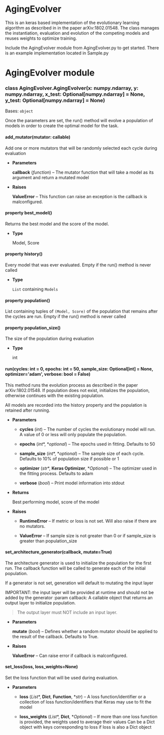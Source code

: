 # AgingEvolver

This is an keras based implementation of the evolutionary learning algorithm as described in in the paper arXiv:1802.01548.
The class manages the instantiation, evaluation and evolution of the competing models and reuses weights to optimize training.

Include the AgingEvolver module from AgingEvolver.py to get started. There is an example implementation located in Sample.py


# AgingEvolver module


### class AgingEvolver.AgingEvolver(x: numpy.ndarray, y: numpy.ndarray, x_test: Optional[numpy.ndarray] = None, y_test: Optional[numpy.ndarray] = None)
Bases: `object`

Once the parameters are set, the run() method will evolve a population of models in order to create the optimal model for the task.


#### add_mutator(mutator: callable)
Add one or more mutators that will be randomly selected each cycle during evaluation


* **Parameters**

    **callback** (*function*) – The mutator function that will take a model as its argument and return a mutated model



* **Raises**

    **ValueError** – This function can raise an exception is the callback is malconfigured.



#### property best_model()
Returns the best model and the score of the model.


* **Type**

    Model, Score



#### property history()
Every model that was ever evaluated.
Empty if the run() method is never called


* **Type**

    `List` containing `Models`



#### property population()
List containing tuples of `(Model, Score)` of the population that remains after the cycles are run.
Empty if the run() method is never called


#### property population_size()
The size of the population during evaluation


* **Type**

    int



#### run(cycles: int = 0, epochs: int = 50, sample_size: Optional[int] = None, optimizer='adam', verbose: bool = False)
This method runs the evolution process as described in the paper arXiv:1802.01548.
If population does not exist, initializes the population, otherwise continues with the existing population.

All models are recorded into the history property and the population is retained after running.


* **Parameters**

    
    * **cycles** (*int*) – The number of cycles the evolutionary model will run.
    A value of 0 or less will only populate the population.


    * **epochs** (*int**, **optional*) – The epochs used in fitting. Defaults to 50


    * **sample_size** (*int**, **optional*) – The sample size of each cycle.
    Defaults to 10% of population size if possible or 1


    * **optimizer** (*str**, **Keras Optimizer**, **Optional*) – The optimizer used in the fitting process. Defaults to adam


    * **verbose** (*bool*) – Print model information into stdout



* **Returns**

    Best performing model, score of the model



* **Raises**

    
    * **RuntimeError** – If metric or loss is not set. Will also raise if there are no mutators.


    * **ValueError** – If sample size is not greater than 0 or if sample_size is greater than population_size



#### set_architecture_generator(callback, mutate=True)
The architecture generator is used to initialize the population for the first run.
The callback function will be called to generate each of the initial population.

If a generator is not set, generation will default to mutating the input layer

IMPORTANT: the input layer will be provided at runtime and should not be added by the generator
:param callback: A callable object that returns an output layer to initialize population.

> The output layer must NOT include an input layer.


* **Parameters**

    **mutate** (*bool*) – Defines whether a random mutator should be applied to the result of the callback. Defaults to True.



* **Raises**

    **ValueError** – Can raise error if callback is malconfigured.



#### set_loss(loss, loss_weights=None)
Set the loss function that will be used during evaluation.


* **Parameters**

    
    * **loss** (*List**, **Dict**, **Function**, **str*) – A loss function/identifier or a collection of loss function/identifiers that Keras may use to fit the model


    * **loss_weights** (*List**, **Dict**, **Optional*) – If more than one loss function is provided, the weights used to average their values
    Can be a Dict object with keys corresponding to loss if loss is also a Dict object
